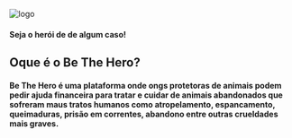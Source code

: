 ![logo](https://user-images.githubusercontent.com/62674890/94309724-e6076e00-ff4e-11ea-86c6-8d25c0c51773.png)
#### Seja o herói de de algum caso!

## Oque é o Be The Hero?
#### Be The Hero é uma plataforma onde ongs protetoras de animais podem pedir ajuda financeira para tratar e cuidar de animais abandonados que sofreram maus tratos humanos como atropelamento, espancamento, queimaduras, prisão em correntes, abandono entre outras crueldades mais graves.

